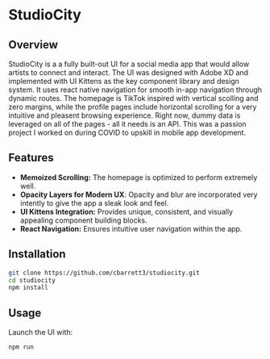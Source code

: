 # StudioCity

## Overview
StudioCity is a a fully built-out UI for a social media app that would allow artists to connect and interact. The UI was designed with Adobe XD and implemented with UI Kittens as the key component library and design system. It uses react native navigation for smooth in-app navigation through dynamic routes. The homepage is TikTok inspired with vertical scolling and zero margins, while the profile pages include horizontal scrolling for a very intuitive and pleasent browsing experience. Right now, dummy data is leveraged on all of the pages - all it needs is an API. This was a passion project I worked on during COVID to upskill in mobile app development.

## Features
- **Memoized Scrolling:** The homepage is optimized to perform extremely well.
- **Opacity Layers for Modern UX**: Opacity and blur are incorporated very intently to give the app a sleak look and feel.
- **UI Kittens Integration:** Provides unique, consistent, and visually appealing component building blocks.
- **React Navigation:** Ensures intuitive user navigation within the app.

## Installation
```bash
git clone https://github.com/cbarrett3/studiocity.git
cd studiocity
npm install
```
## Usage
Launch the UI with:
```
npm run
```
